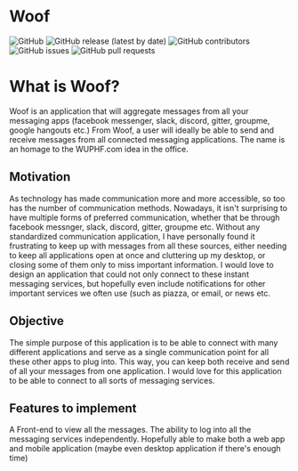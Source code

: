 # Woof
![GitHub](https://img.shields.io/github/license/16lim21/Woof)
![GitHub release (latest by date)](https://img.shields.io/github/v/release/16lim21/Woof)
![GitHub contributors](https://img.shields.io/github/contributors/16lim21/Woof)
![GitHub issues](https://img.shields.io/github/issues-raw/16lim21/Woof)
![GitHub pull requests](https://img.shields.io/github/issues-pr-raw/16lim21/Woof)

# What is Woof?
Woof is an application that will aggregate messages from all your messaging apps (facebook messenger, slack, discord, gitter, groupme, google hangouts etc.) From Woof, a user will ideally be able to send and receive messages from all connected messaging applications. The name is an homage to the WUPHF.com idea in the office. 

## Motivation
As technology has made communication more and more accessible, so too has the number of communication methods. Nowadays, it isn't surprising to have multiple forms of preferred communication, whether that be through facebook messnger, slack, discord, gitter, groupme etc. Without any standardized communication application, I have personally found it frustrating to keep up with messages from all these sources, either needing to keep all applications open at once and cluttering up my desktop, or closing some of them only to miss important information. I would love to design an application that could not only connect to these instant messaging services, but hopefully even include notifications for other important services we often use (such as piazza, or email, or news etc. 

## Objective
The simple purpose of this application is to be able to connect with many different applications and serve as a single communication point for all these other apps to plug into. This way, you can keep both receive and send of all your messages from one application. I would love for this application to be able to connect to all sorts of messaging services.

## Features to implement
A Front-end to view all the messages. The ability to log into all the messaging services independently. Hopefully able to make both a web app and mobile application (maybe even desktop application if there's enough time)

